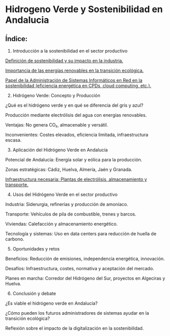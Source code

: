 # Hidrogeno Verde y Sostenibilidad en Andalucia
## Índice: 
1. Introducción a la sostenibilidad en el sector productivo

[Definición de sostenibilidad y su impacto en la industria.](1_1.md)

[Importancia de las energías renovables en la transición ecológica.](1_2.md)

[Papel de la Administración de Sistemas Informáticos en Red en la sostenibilidad (eficiencia energética en CPDs, cloud computing, etc.).](1_3.md)

2. Hidrógeno Verde: Concepto y Producción

¿Qué es el hidrógeno verde y en qué se diferencia del gris y azul?

Producción mediante electrólisis del agua con energías renovables.

Ventajas: No genera CO₂, almacenable y versátil.

Inconvenientes: Costes elevados, eficiencia limitada, infraestructura escasa.

3. Aplicación del Hidrógeno Verde en Andalucía

Potencial de Andalucía: Energía solar y eólica para la producción.

Zonas estratégicas: Cádiz, Huelva, Almería, Jaén y Granada.

[Infraestructura necesaria: Plantas de electrólisis, almacenamiento y transporte.](3.3.md)

4. Usos del Hidrógeno Verde en el sector productivo

Industria: Siderurgia, refinerías y producción de amoníaco.

Transporte: Vehículos de pila de combustible, trenes y barcos.

Viviendas: Calefacción y almacenamiento energético.

Tecnología y sistemas: Uso en data centers para reducción de huella de carbono.

5. Oportunidades y retos

Beneficios: Reducción de emisiones, independencia energética, innovación.

Desafíos: Infraestructura, costes, normativa y aceptación del mercado.

Planes en marcha: Corredor del Hidrógeno del Sur, proyectos en Algeciras y Huelva.

6. Conclusión y debate

¿Es viable el hidrógeno verde en Andalucía?

¿Cómo pueden los futuros administradores de sistemas ayudar en la transición ecológica?

Reflexión sobre el impacto de la digitalización en la sostenibilidad.

